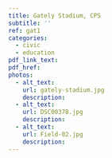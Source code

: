 ```yaml
---
title: Gately Stadium, CPS
subtitle: ''
ref: gat1
categories:
  - civic
  - education
pdf_link_text:
pdf_href:
photos:
  - alt_text:
    url: gately-stadium.jpg
    description:
  - alt_text:
    url: DSC00378.jpg
    description:
  - alt_text:
    url: Field-02.jpg
    description:
---
```

